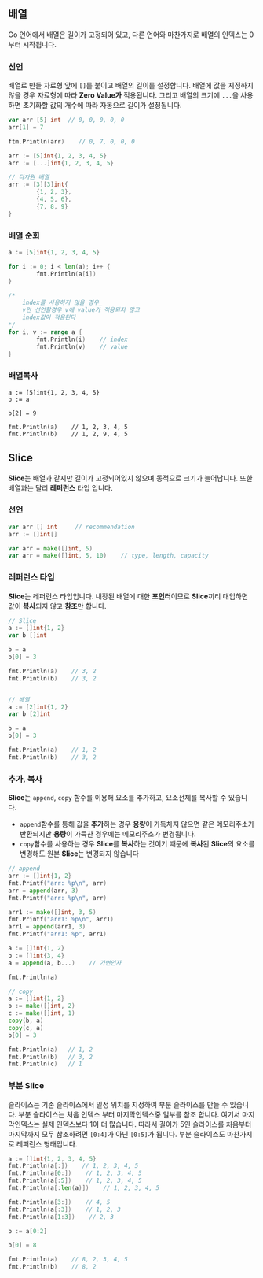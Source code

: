 ## 배열
Go 언어에서 배열은 길이가 고정되어 있고, 다른 언어와 마찬가지로 배열의 인덱스는 0부터 시작됩니다. 

### 선언
배열로 만들 자료형 앞에 `[]`를 붙이고 배열의 길이를 설정합니다. 배열에 값을 지정하지 않을 경우 자료형에 따라 **Zero Value가** 적용됩니다. 그리고 배열의 크기에 `...`을 사용하면 초기화할 값의 개수에 따라 자동으로 길이가 설정됩니다.
```Go
var arr [5] int  // 0, 0, 0, 0, 0
arr[1] = 7

ftm.Println(arr)    // 0, 7, 0, 0, 0

arr := [5]int{1, 2, 3, 4, 5}
arr := [...]int{1, 2, 3, 4, 5} 

// 다차원 배열
arr := [3][3]int{
        {1, 2, 3},
        {4, 5, 6},
        {7, 8, 9}
} 
```

### 배열 순회
```Go
a := [5]int{1, 2, 3, 4, 5}

for i := 0; i < len(a); i++ {
        fmt.Println(a[i])
}

/*
    index를 사용하지 않을 경우_
    v만 선언할경우 v에 value가 적용되지 않고
    index값이 적용된다
*/
for i, v := range a {  
        fmt.Println(i)    // index
        fmt.Println(v)    // value
}
```

### 배열복사
```
a := [5]int{1, 2, 3, 4, 5}
b := a

b[2] = 9

fmt.Println(a)    // 1, 2, 3, 4, 5
fmt.Println(b)    // 1, 2, 9, 4, 5
```


## Slice 
**Slice**는 배열과 같지만 길이가 고정되어있지 않으며 동적으로 크기가 늘어납니다. 또한 배열과는 달리 **레퍼런스** 타입 입니다.

### 선언
```Go
var arr [] int     // recommendation
arr := []int[]

var arr = make([]int, 5)
var arr = make([]int, 5, 10)    // type, length, capacity
```

### 레퍼런스 타입
**Slice**는 레퍼런스 타입입니다. 내장된 배열에 대한 **포인터**이므로 **Slice**끼리 대입하면 값이 **복사**되지 않고 **참조**만 합니다.

```GO
// Slice
a := []int{1, 2}
var b []int

b = a
b[0] = 3

fmt.Println(a)    // 3, 2
fmt.Println(b)    // 3, 2


// 배열
a := [2]int{1, 2}
var b [2]int

b = a
b[0] = 3

fmt.Println(a)    // 1, 2
fmt.Println(b)    // 3, 2
```

### 추가, 복사
**Slice**는 `append`, `copy` 함수를 이용해 요소를 추가하고, 요소전체를 복사할 수 있습니다. 
* `append`함수를 통해 값을 **추가**하는 경우 **용량**이 가득차지 않으면 같은 메모리주소가 반환되지만 **용량**이 가득찬 경우에는 메모리주소가 변경됩니다.
* `copy`함수를 사용하는 경우 **Slice**를 **복사**하는 것이기 때문에 **복사**된 **Slice**의 요소를 변경해도 원본 **Slice**는 변경되지 않습니다

```Go
// append
arr := []int{1, 2}
fmt.Printf("arr: %p\n", arr)
arr = append(arr, 3)
fmt.Printf("arr: %p\n", arr)

arr1 := make([]int, 3, 5)
fmt.Printf("arr1: %p\n", arr1)
arr1 = append(arr1, 3)
fmt.Printf("arr1: %p", arr1)

a := []int{1, 2}
b := []int{3, 4}
a = append(a, b...)    // 가변인자

fmt.Println(a) 

// copy
a := []int{1, 2}
b := make([]int, 2)
c := make([]int, 1)
copy(b, a)
copy(c, a)
b[0] = 3

fmt.Println(a)   // 1, 2
fmt.Println(b)   // 3, 2
fmt.Println(c)   // 1
```

### 부분 Slice
슬라이스는 기존 슬라이스에서 일정 위치를 지정하여 부분 슬라이스를 만들 수 있습니다. 부분 슬라이스는 처음 인덱스 부터 마지막인덱스중 일부를 참조 합니다. 여기서 마지막인덱스는 실제 인덱스보다 1이 더 많습니다. 따라서 길이가 5인 슬라이스를 처음부터 마지막까지 모두 참조하려면 `[0:4]`가 아닌 `[0:5]`가 됩니다. 부분 슬라이스도 마찬가지로 레퍼런스 형태입니다.

```Go
a := []int{1, 2, 3, 4, 5}
fmt.Println(a[:])    // 1, 2, 3, 4, 5
fmt.Println(a[0:])    // 1, 2, 3, 4, 5
fmt.Println(a[:5])    // 1, 2, 3, 4, 5
fmt.Println(a[:len(a)])    // 1, 2, 3, 4, 5

fmt.Println(a[3:])    // 4, 5
fmt.Println(a[:3])    // 1, 2, 3
fmt.Println(a[1:3])    // 2, 3

b := a[0:2]	

b[0] = 8

fmt.Println(a)    // 8, 2, 3, 4, 5
fmt.Println(b)    // 8, 2
```
